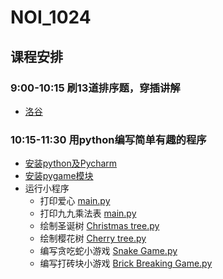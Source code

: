 # NOI_1024
## 课程安排

### 9:00-10:15 刷13道排序题，穿插讲解
+ [洛谷](https://www.luogu.com.cn/training/107#problems)

### 10:15-11:30  用python编写简单有趣的程序
* [安装python及Pycharm](https://blog.csdn.net/qq_29883591/article/details/52664478)
* [安装pygame模块](https://blog.csdn.net/Ljt101222/article/details/81184738)
* 运行小程序
  * 打印爱心 [main.py](https://github.com/CarolineQY/NOI_1024/blob/main/main.py)
  * 打印九九乘法表 [main.py](https://github.com/CarolineQY/NOI_1024/blob/main/main.py)
  * 绘制圣诞树 [Christmas tree.py](https://github.com/CarolineQY/NOI_1024/blob/main/Christmas%20tree.py)
  * 绘制樱花树 [Cherry tree.py](https://github.com/CarolineQY/NOI_1024/blob/main/Cherry%20tree.py)
  * 编写贪吃蛇小游戏 [Snake Game.py](https://github.com/CarolineQY/NOI_1024/blob/main/Snake%20Game.py)
  * 编写打砖块小游戏 [Brick Breaking Game.py](https://github.com/CarolineQY/NOI_1024/blob/main/Brick%20Breaking%20Game.py)
